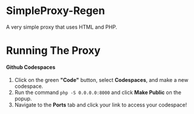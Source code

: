 # SimpleProxy-Regen
A very simple proxy that uses HTML and PHP.

# Running The Proxy
#### Github Codespaces
1. Click on the green **"Code"** button, select **Codespaces**, and make a new codespace.
2. Run the command `php -S 0.0.0.0:8000` and click **Make Public** on the popup.
3. Navigate to the **Ports** tab and click your link to access your codespace!
